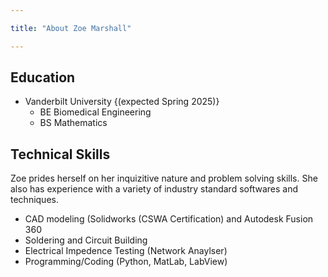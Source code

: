 ```yaml
---

title: "About Zoe Marshall"

---
```


## Education

* Vanderbilt University {(expected Spring 2025)}
  * BE Biomedical Engineering
  * BS Mathematics

## Technical Skills

Zoe prides herself on her inquizitive nature and problem solving skills. She also has experience with a variety of industry standard softwares and techniques.

* CAD modeling (Solidworks (CSWA Certification) and Autodesk Fusion 360
* Soldering and Circuit Building
* Electrical Impedence Testing (Network Anaylser)
* Programming/Coding (Python, MatLab, LabView)


